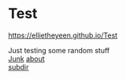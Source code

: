 # Test

<https://ellietheyeen.github.io/Test>

Just testing some random stuff  
[Junk](/Junk.md)
[about](about/)  
[subdir](subdir/)
